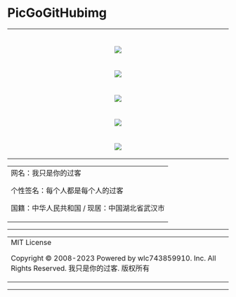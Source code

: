 # PicGoGitHubimg

---

<h1 align="center">
  <img src="https://cdn.jsdelivr.net/gh/wlc743859910/PicGoGitHubimg/img/gh-readme-header.webp">
</h1>

<h1 align="center">
  <img src="https://cdn.jsdelivr.net/gh/wlc743859910/PicGoGitHubimg/img/template.webp">
</h1>

<h1 align="center">
  <img src="https://cdn.jsdelivr.net/gh/wlc743859910/PicGoGitHubimg/img/1424469275.webp">
</h1>

<h1 align="center">
  <img src="https://cdn.jsdelivr.net/gh/wlc743859910/PicGoGitHubimg/img/fbCScVCQ.webp">
</h1>

<h1 align="center">
  <img src="https://cdn.jsdelivr.net/gh/wlc743859910/PicGoGitHubimg/img/programmer.webp">
</h1>

---

<table>
    <tr>
        <td >
网名：我只是你的过客

个性签名：每个人都是每个人的过客

国籍：中华人民共和国 / 现居：中国湖北省武汉市
        </center>
        </td>
    </tr>
</table>

---

<table>
    <tr>
        <td >
MIT License

Copyright © 2008-2023 Powered by wlc743859910. Inc. All Rights Reserved. 我只是你的过客. 版权所有
        </center>
        </td>
    </tr>
</table>

---
